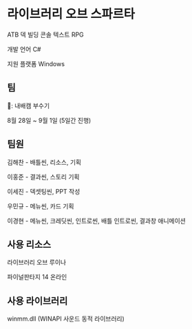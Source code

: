# 라이브러리 오브 스파르타
ATB 덱 빌딩 콘솔 텍스트 RPG

개발 언어 C#

지원 플랫폼 Windows


## 팀
🔨: 내배캠 부수기

8월 28일 ~ 9월 1일 (5일간 진행)


## 팀원
김해찬 - 배틀씬, 리소스, 기획

이홍준 - 결과씬, 스토리 기획

이세진 - 덱셋팅씬, PPT 작성

우민규 - 메뉴씬, 카드 기획

이경현 - 메뉴씬, 크레딧씬, 인트로씬, 배틀 인트로씬, 결과창 애니메이션


## 사용 리소스
라이브러리 오브 루이나

파이널판타지 14 온라인


## 사용 라이브러리
winmm.dll (WINAPI 사운드 동적 라이브러리)
